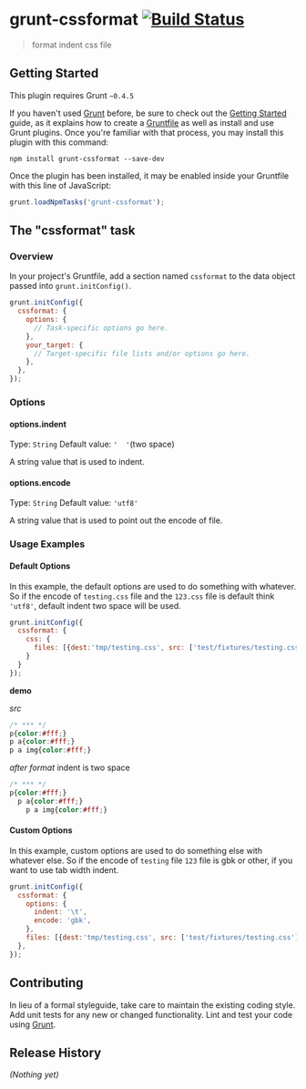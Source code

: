 # grunt-cssformat [![Build Status](https://travis-ci.org/yanhaijing/grunt-cssformat.svg)](https://travis-ci.org/yanhaijing/grunt-cssformat)

> format indent css file

## Getting Started
This plugin requires Grunt `~0.4.5`

If you haven't used [Grunt](http://gruntjs.com/) before, be sure to check out the [Getting Started](http://gruntjs.com/getting-started) guide, as it explains how to create a [Gruntfile](http://gruntjs.com/sample-gruntfile) as well as install and use Grunt plugins. Once you're familiar with that process, you may install this plugin with this command:

```shell
npm install grunt-cssformat --save-dev
```

Once the plugin has been installed, it may be enabled inside your Gruntfile with this line of JavaScript:

```js
grunt.loadNpmTasks('grunt-cssformat');
```

## The "cssformat" task

### Overview
In your project's Gruntfile, add a section named `cssformat` to the data object passed into `grunt.initConfig()`.

```js
grunt.initConfig({
  cssformat: {
    options: {
      // Task-specific options go here.
    },
    your_target: {
      // Target-specific file lists and/or options go here.
    },
  },
});
```

### Options

#### options.indent
Type: `String`
Default value: `'  '`(two space)

A string value that is used to indent.

#### options.encode
Type: `String`
Default value: `'utf8'`

A string value that is used to point out the encode of file.

### Usage Examples

#### Default Options
In this example, the default options are used to do something with whatever. So if the encode of `testing.css` file and the `123.css` file is default think `'utf8'`, default indent two space will be used.

```js
grunt.initConfig({
  cssformat: {
    css: {
      files: [{dest:'tmp/testing.css', src: ['test/fixtures/testing.css']}]
    }
  }
});
```
**demo**

*src*

```css
/* *** */
p{color:#fff;}
p a{color:#fff;}
p a img{color:#fff;}
```

*after format*
indent is two space

```css
/* *** */
p{color:#fff;}
  p a{color:#fff;}
    p a img{color:#fff;}
```

#### Custom Options
In this example, custom options are used to do something else with whatever else. So if the encode of `testing` file  `123` file is gbk or other, if you want to use tab width indent.

```js
grunt.initConfig({
  cssformat: {
    options: {
      indent: '\t',
      encode: 'gbk',
    },
    files: [{dest:'tmp/testing.css', src: ['test/fixtures/testing.css']}]
  },
});
```

## Contributing
In lieu of a formal styleguide, take care to maintain the existing coding style. Add unit tests for any new or changed functionality. Lint and test your code using [Grunt](http://gruntjs.com/).

## Release History
_(Nothing yet)_
